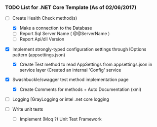 ### TODO List for .NET Core Template (As of 02/06/2017)

- [ ] Create Health Check method(s)
    - [X] Make a connection to the Database 
    - [ ] Report Sql Server Name ( @@ServerName )
    - [ ] Report Api/dll Version   
    
- [X] Implement strongly-typed configuration settings through IOptions pattern (appsettings.json)
    - [X] Create Test method to read AppSettings from appsettings.json in service layer (Created an internal 'Config' service

- [x] Swashbuckle/swagger test method implementation page
    - [x] Create Comments for methods + Auto Documentation (xml)
    
- [ ] Logging [GrayLogging or intel .net core logging
  
- [ ] Write unit tests
    - [ ] Implement (Moq ?) Unit Test Framework
